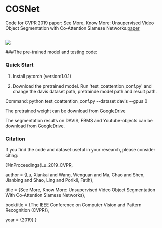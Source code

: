 # COSNet
Code for CVPR 2019 paper: See More, Know More: Unsupervised Video Object Segmentation with
Co-Attention Siamese Networks.[paper](http://openaccess.thecvf.com/content_CVPR_2019/papers/Lu_See_More_Know_More_Unsupervised_Video_Object_Segmentation_With_Co-Attention_CVPR_2019_paper.pdf)

##

![](../master/framework.png)

###The pre-trained model and testing code:

### Quick Start

1. Install pytorch (version:1.0.1)

2. Download the pretrained model. Run 'test_coattention_conf.py' and change the davis dataset path, pretrainde model path and result path.

Command: python test_coattention_conf.py --dataset davis --gpus 0

The pretrained weight can be download from [GoogleDrive](https://drive.google.com/open?id=14ya3ZkneeHsegCgDrvkuFtGoAfVRgErz)

The segmentation results on DAVIS, FBMS and Youtube-objects can be download from [GoogleDrive](https://drive.google.com/open?id=1DuNYAXPoCRyFmV7fGOuImIqJsFjEgKT4).

### Citation
If you find the code and dataset useful in your research, please consider citing:

@InProceedings{Lu_2019_CVPR,

author = {Lu, Xiankai and Wang, Wenguan and Ma, Chao and Shen, Jianbing and Shao, Ling and Porikli, Fatih},

title = {See More, Know More: Unsupervised Video Object Segmentation With Co-Attention Siamese Networks},

booktitle = {The IEEE Conference on Computer Vision and Pattern Recognition (CVPR)},

year = {2019}
}
